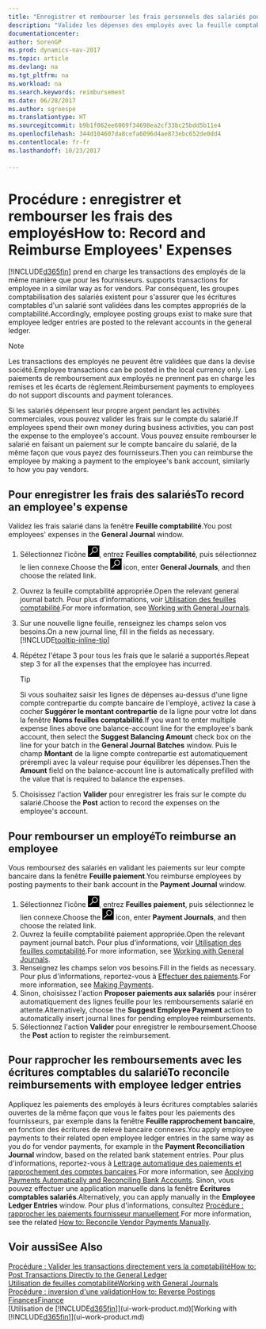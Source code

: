 ```yaml
---
title: "Enregistrer et rembourser les frais personnels des salariés pour les activités commerciales"
description: "Validez les dépenses des employés avec la feuille comptabilité sur le compte de l'employé et validez par la suite un paiement sur le compte bancaire de l'employé pour rembourser les frais liés à l'entreprise."
documentationcenter: 
author: SorenGP
ms.prod: dynamics-nav-2017
ms.topic: article
ms.devlang: na
ms.tgt_pltfrm: na
ms.workload: na
ms.search.keywords: reimbursement
ms.date: 06/28/2017
ms.author: sgroespe
ms.translationtype: HT
ms.sourcegitcommit: b9b1f062ee6009f34698ea2cf33bc25bdd5b11e4
ms.openlocfilehash: 344d104607da8cefa6096d4ae873ebc652de0dd4
ms.contentlocale: fr-fr
ms.lasthandoff: 10/23/2017

---
```

# <a name="how-to-record-and-reimburse-employees-expenses"></a><span data-ttu-id="18399-103">Procédure : enregistrer et rembourser les frais des employés</span><span class="sxs-lookup"><span data-stu-id="18399-103">How to: Record and Reimburse Employees' Expenses</span></span>
[!INCLUDE[d365fin](includes/d365fin_md.md)]<span data-ttu-id="18399-104"> prend en charge les transactions des employés de la même manière que pour les fournisseurs.</span><span class="sxs-lookup"><span data-stu-id="18399-104"> supports transactions for employee in a similar way as for vendors.</span></span> <span data-ttu-id="18399-105">Par conséquent, les groupes comptabilisation des salariés existent pour s'assurer que les écritures comptables d'un salarié sont validées dans les comptes appropriés de la comptabilité.</span><span class="sxs-lookup"><span data-stu-id="18399-105">Accordingly, employee posting groups exist to make sure that employee ledger entries are posted to the relevant accounts in the general ledger.</span></span>

> [!NOTE]  
> <span data-ttu-id="18399-106">Les transactions des employés ne peuvent être validées que dans la devise société.</span><span class="sxs-lookup"><span data-stu-id="18399-106">Employee transactions can be posted in the local currency only.</span></span> <span data-ttu-id="18399-107">Les paiements de remboursement aux employés ne prennent pas en charge les remises et les écarts de règlement.</span><span class="sxs-lookup"><span data-stu-id="18399-107">Reimbursement payments to employees do not support discounts and payment tolerances.</span></span>

<span data-ttu-id="18399-108">Si les salariés dépensent leur propre argent pendant les activités commerciales, vous pouvez valider les frais sur le compte du salarié.</span><span class="sxs-lookup"><span data-stu-id="18399-108">If employees spend their own money during business activities, you can post the expense to the employee's account.</span></span> <span data-ttu-id="18399-109">Vous pouvez ensuite rembourser le salarié en faisant un paiement sur le compte bancaire du salarié, de la même façon que vous payez des fournisseurs.</span><span class="sxs-lookup"><span data-stu-id="18399-109">Then you can reimburse the employee by making a payment to the employee's bank account, similarly to how you pay vendors.</span></span>

## <a name="to-record-an-employees-expense"></a><span data-ttu-id="18399-110">Pour enregistrer les frais des salariés</span><span class="sxs-lookup"><span data-stu-id="18399-110">To record an employee's expense</span></span>
<span data-ttu-id="18399-111">Validez les frais salarié dans la fenêtre **Feuille comptabilité**.</span><span class="sxs-lookup"><span data-stu-id="18399-111">You post employees' expenses in the **General Journal** window.</span></span>
1. <span data-ttu-id="18399-112">Sélectionnez l'icône ![Page ou état pour la recherche](media/ui-search/search_small.png "Page ou état pour la recherche"), entrez **Feuilles comptabilité**, puis sélectionnez le lien connexe.</span><span class="sxs-lookup"><span data-stu-id="18399-112">Choose the ![Search for Page or Report](media/ui-search/search_small.png "Search for Page or Report icon") icon, enter **General Journals**, and then choose the related link.</span></span>
2. <span data-ttu-id="18399-113">Ouvrez la feuille comptabilité appropriée.</span><span class="sxs-lookup"><span data-stu-id="18399-113">Open the relevant general journal batch.</span></span> <span data-ttu-id="18399-114">Pour plus d'informations, voir [Utilisation des feuilles comptabilité](ui-work-general-journals.md).</span><span class="sxs-lookup"><span data-stu-id="18399-114">For more information, see [Working with General Journals](ui-work-general-journals.md).</span></span>
3. <span data-ttu-id="18399-115">Sur une nouvelle ligne feuille, renseignez les champs selon vos besoins.</span><span class="sxs-lookup"><span data-stu-id="18399-115">On a new journal line, fill in the fields as necessary.</span></span> [!INCLUDE[tooltip-inline-tip](includes/tooltip-inline-tip_md.md)]    
4. <span data-ttu-id="18399-116">Répétez l'étape 3 pour tous les frais que le salarié a supportés.</span><span class="sxs-lookup"><span data-stu-id="18399-116">Repeat step 3 for all the expenses that the employee has incurred.</span></span>

    > [!TIP]  
    > <span data-ttu-id="18399-117">Si vous souhaitez saisir les lignes de dépenses au-dessus d'une ligne compte contrepartie du compte bancaire de l'employé, activez la case à cocher **Suggérer le montant contrepartie** de la ligne pour votre lot dans la fenêtre **Noms feuilles comptabilité**.</span><span class="sxs-lookup"><span data-stu-id="18399-117">If you want to enter multiple expense lines above one balance-account line for the employee's bank account, then select the **Suggest Balancing Amount** check box on the line for your batch in the **General Journal Batches** window.</span></span> <span data-ttu-id="18399-118">Puis le champ **Montant** de la ligne compte contrepartie est automatiquement prérempli avec la valeur requise pour équilibrer les dépenses.</span><span class="sxs-lookup"><span data-stu-id="18399-118">Then the **Amount** field on the balance-account line is automatically prefilled with the value that is required to balance the expenses.</span></span>
5. <span data-ttu-id="18399-119">Choisissez l'action **Valider** pour enregistrer les frais sur le compte du salarié.</span><span class="sxs-lookup"><span data-stu-id="18399-119">Choose the **Post** action to record the expenses on the employee's account.</span></span>

## <a name="to-reimburse-an-employee"></a><span data-ttu-id="18399-120">Pour rembourser un employé</span><span class="sxs-lookup"><span data-stu-id="18399-120">To reimburse an employee</span></span>
<span data-ttu-id="18399-121">Vous remboursez des salariés en validant les paiements sur leur compte bancaire dans la fenêtre **Feuille paiement**.</span><span class="sxs-lookup"><span data-stu-id="18399-121">You reimburse employees by posting payments to their bank account in the **Payment Journal** window.</span></span>
1. <span data-ttu-id="18399-122">Sélectionnez l'icône ![Page ou état pour la recherche](media/ui-search/search_small.png "Page ou état pour la recherche"), entrez **Feuilles paiement**, puis sélectionnez le lien connexe.</span><span class="sxs-lookup"><span data-stu-id="18399-122">Choose the ![Search for Page or Report](media/ui-search/search_small.png "Search for Page or Report icon") icon, enter **Payment Journals**, and then choose the related link.</span></span>
2. <span data-ttu-id="18399-123">Ouvrez la feuille comptabilité paiement appropriée.</span><span class="sxs-lookup"><span data-stu-id="18399-123">Open the relevant payment journal batch.</span></span> <span data-ttu-id="18399-124">Pour plus d'informations, voir [Utilisation des feuilles comptabilité](ui-work-general-journals.md).</span><span class="sxs-lookup"><span data-stu-id="18399-124">For more information, see [Working with General Journals](ui-work-general-journals.md).</span></span>
3. <span data-ttu-id="18399-125">Renseignez les champs selon vos besoins.</span><span class="sxs-lookup"><span data-stu-id="18399-125">Fill in the fields as necessary.</span></span> <span data-ttu-id="18399-126">Pour plus d'informations, reportez-vous à [Effectuer des paiements](payables-make-payments.md).</span><span class="sxs-lookup"><span data-stu-id="18399-126">For more information, see [Making Payments](payables-make-payments.md).</span></span>
4. <span data-ttu-id="18399-127">Sinon, choisissez l'action **Proposer paiements aux salariés** pour insérer automatiquement des lignes feuille pour les remboursements salarié en attente.</span><span class="sxs-lookup"><span data-stu-id="18399-127">Alternatively, choose the **Suggest Employee Payment** action to automatically insert journal lines for pending employee reimbursements.</span></span>
5. <span data-ttu-id="18399-128">Sélectionnez l'action **Valider** pour enregistrer le remboursement.</span><span class="sxs-lookup"><span data-stu-id="18399-128">Choose the **Post** action to register the reimbursement.</span></span>  

## <a name="to-reconcile-reimbursements-with-employee-ledger-entries"></a><span data-ttu-id="18399-129">Pour rapprocher les remboursements avec les écritures comptables du salarié</span><span class="sxs-lookup"><span data-stu-id="18399-129">To reconcile reimbursements with employee ledger entries</span></span>
<span data-ttu-id="18399-130">Appliquez les paiements des employés à leurs écritures comptables salariés ouvertes de la même façon que vous le faites pour les paiements des fournisseurs, par exemple dans la fenêtre **Feuille rapprochement bancaire**, en fonction des écritures de relevé bancaire connexes.</span><span class="sxs-lookup"><span data-stu-id="18399-130">You apply employee payments to their related open employee ledger entries in the same way as you do for vendor payments, for example in the **Payment Reconciliation Journal** window, based on the related bank statement entries.</span></span> <span data-ttu-id="18399-131">Pour plus d'informations, reportez-vous à [Lettrage automatique des paiements et rapprochement des comptes bancaires](receivables-apply-payments-auto-reconcile-bank-accounts.md).</span><span class="sxs-lookup"><span data-stu-id="18399-131">For more information, see [Applying Payments Automatically and Reconciling Bank Accounts](receivables-apply-payments-auto-reconcile-bank-accounts.md).</span></span> <span data-ttu-id="18399-132">Sinon, vous pouvez effectuer une application manuelle dans la fenêtre **Écritures comptables salariés**.</span><span class="sxs-lookup"><span data-stu-id="18399-132">Alternatively, you can apply manually in the **Employee Ledger Entries** window.</span></span> <span data-ttu-id="18399-133">Pour plus d'informations, consultez [Procédure : rapprocher les paiements fournisseur manuellement](payables-how-apply-purchase-transactions-manually.md).</span><span class="sxs-lookup"><span data-stu-id="18399-133">For more information, see the related [How to: Reconcile Vendor Payments Manually](payables-how-apply-purchase-transactions-manually.md).</span></span>  

## <a name="see-also"></a><span data-ttu-id="18399-134">Voir aussi</span><span class="sxs-lookup"><span data-stu-id="18399-134">See Also</span></span>
[<span data-ttu-id="18399-135">Procédure : Valider les transactions directement vers la comptabilité</span><span class="sxs-lookup"><span data-stu-id="18399-135">How to: Post Transactions Directly to the General Ledger</span></span>](finance-how-post-transactions-directly.md)  
[<span data-ttu-id="18399-136">Utilisation de feuilles comptabilité</span><span class="sxs-lookup"><span data-stu-id="18399-136">Working with General Journals</span></span>](ui-work-general-journals.md)  
[<span data-ttu-id="18399-137">Procédure : inversion d'une validation</span><span class="sxs-lookup"><span data-stu-id="18399-137">How to: Reverse Postings</span></span>](finance-how-reverse-journal-posting.md)  
[<span data-ttu-id="18399-138">Finances</span><span class="sxs-lookup"><span data-stu-id="18399-138">Finance</span></span>](finance.md)  
<span data-ttu-id="18399-139">[Utilisation de [!INCLUDE[d365fin](includes/d365fin_md.md)]](ui-work-product.md)</span><span class="sxs-lookup"><span data-stu-id="18399-139">[Working with [!INCLUDE[d365fin](includes/d365fin_md.md)]](ui-work-product.md)</span></span>  

